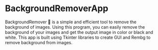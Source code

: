 # BackgroundRemoverApp
BackgroundRemover 💙 is a simple and efficient tool to remove the background of images. Using this program, you can easily remove the background of your images and get the output image in color or black and white. This app is built using Tkinter libraries to create GUI and Rembg to remove background from images.
